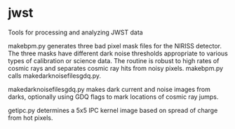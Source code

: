 # jwst
Tools for processing and analyzing JWST data

makebpm.py generates three bad pixel mask files for the NIRISS detector. 
The three masks have different dark noise thresholds appropriate to various types of calibration or science data.
The routine is robust to high rates of cosmic rays and separates cosmic ray hits from noisy pixels. makebpm.py calls makedarknoisefilesgdq.py.

makedarknoisefilesgdq.py makes dark current and noise images from darks, optionally using GDQ flags to mark locations of cosmic ray jumps.

getipc.py determines a 5x5 IPC kernel image based on spread of charge from hot pixels.

